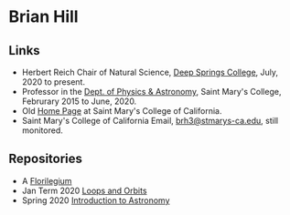 # Brian Hill

## Links

* Herbert Reich Chair of Natural Science, <a href="https://www.deepsprings.edu/academics/">Deep Springs College</a>, July, 2020 to present.
* Professor in the [Dept. of Physics &amp; Astronomy](http://physics.stmarys-ca.edu), Saint Mary's College, Februrary 2015 to June, 2020.
* Old [Home Page](http://physics.stmarys-ca.edu/faculty/brianhill) at Saint Mary's College of California.
* Saint Mary's College of California Email, <a href="mailto:brh3@stmarys-ca.edu">brh3@stmarys-ca.edu</a>, still monitored.

##  Repositories

* A [Florilegium](./florilegium/)
* Jan Term 2020 [Loops and Orbits](https://github.com/observatree/loops-and-orbits/blob/master/README.md)
* Spring 2020 [Introduction to Astronomy](https://observatree.github.io/physics90)
